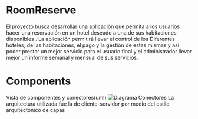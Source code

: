 # RoomReserve
El proyecto busca desarrollar una aplicación que permita a los  usuarios hacer una reservación en un hotel deseado a una de sus habitaciones disponibles . La aplicación permitirá llevar el control de los Diferentes hoteles, de las habitaciones, el pago y la gestión de estas mismas y así poder prestar un mejor servicio para el usuario final y el administrador llevar mejor un informe semanal y mensual de sus servicios. 
# Components
Vista de componentes y conectores(uml)
![Diagrama Conectores](docs/Uml/Diagrama%20Contenedores.jpg)
La arquitectura utilizada fue la de cliente-servidor por medio del estilo arquitectónico de capas
